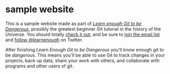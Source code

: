 # sample website

This is a sample website made as part of [*Learn enough Git to be Dangerous*](http://learnenough.com/git-tutorial), possibly the greatest beginner Git tutorial in the history of the Universe. You should totally [check it out](http://learnenough.com/git-tutorial), and be sure to [join the email list](http://learnenough.com/#email_list) and [follow @learnenough](http://twitter.com/learnenough) on Twitter.

After finishing *Learn Enough Git to be Dangerous* you'll know enough git to be *dangerous*. This means you'll be able to use Git to track changes in your projects, back up data, share your work with others, and collaborate with programs and other users of git. 
